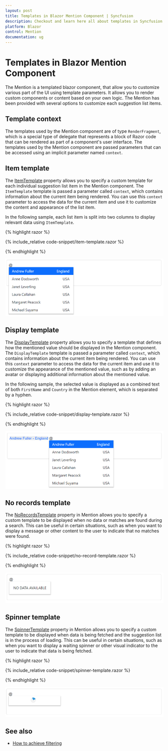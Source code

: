 ```yaml
---
layout: post
title: Templates in Blazor Mention Component | Syncfusion
description: Checkout and learn here all about templates in Syncfusion Blazor Mention component and much more.
platform: Blazor
control: Mention
documentation: ug
---
```


# Templates in Blazor Mention Component

The Mention is a templated blazor component, that allow you to customize various part of the UI using template parameters. It allows you to render custom components or content based on your own logic. The Mention has been provided with several options to customize each suggestion list items.

## Template context

The templates used by the Mention component are of type `RenderFragment`, which is a special type of delegate that represents a block of Razor code that can be rendered as part of a component's user interface. The templates used by the Mention component are passed parameters that can be accessed using an implicit parameter named `context`.

## Item template

The [ItemTemplate](https://help.syncfusion.com/cr/blazor/Syncfusion.Blazor.DropDowns.SfDropDownBase-1.html#Syncfusion_Blazor_DropDowns_SfDropDownBase_1_ItemTemplate) property allows you to specify a custom template for each individual suggestion list item in the Mention component. The `ItemTemplate` template is passed a parameter called `context`, which contains information about the current item being rendered. You can use this `context` parameter to access the data for the current item and use it to customize the content and appearance of the list item.

In the following sample, each list item is split into two columns to display relevant data using `ItemTemplate`.

{% highlight razor %}

{% include_relative code-snippet/item-template.razor %}

{% endhighlight %}

![Blazor Mention with item template](./images/blazor-mention-item-template.png)

## Display template

The [DisplayTemplate](https://help.syncfusion.com/cr/blazor/Syncfusion.Blazor.DropDowns.SfMention-1.html#Syncfusion_Blazor_DropDowns_SfMention_1_DisplayTemplate) property allows you to specify a template that defines how the mentioned value should be displayed in the Mention component. The `DisplayTemplate` template is passed a parameter called `context`, which contains information about the current item being rendered. You can use this `context` parameter to access the data for the current item and use it to customize the appearance of the mentioned value, such as by adding an avatar or displaying additional information about the mentioned value.

In the following sample, the selected value is displayed as a combined text of both `FirstName` and `Country` in the Mention element, which is separated by a hyphen.

{% highlight razor %}

{% include_relative code-snippet/display-template.razor %}

{% endhighlight %}

![Blazor Mention with display template](./images/blazor-mention-display-template.png)

## No records template

The [NoRecordsTemplate](https://help.syncfusion.com/cr/blazor/Syncfusion.Blazor.DropDowns.SfDropDownBase-1.html#Syncfusion_Blazor_DropDowns_SfDropDownBase_1_NoRecordsTemplate) property in Mention allows you to specify a custom template to be displayed when no data or matches are found during a search. This can be useful in certain situations, such as when you want to display a message or other content to the user to indicate that no matches were found.

{% highlight razor %}

{% include_relative code-snippet/no-record-template.razor %}

{% endhighlight %}

![Blazor Mention with no record template](./images/blazor-mention-noRecord-template.png)

## Spinner template

The [SpinnerTemplate](https://help.syncfusion.com/cr/blazor/Syncfusion.Blazor.DropDowns.SfMention-1.html#Syncfusion_Blazor_DropDowns_SfMention_1_SpinnerTemplate) property in Mention allows you to specify a custom template to be displayed when data is being fetched and the suggestion list is in the process of loading. This can be useful in certain situations, such as when you want to display a waiting spinner or other visual indicator to the user to indicate that data is being fetched.

{% highlight razor %}

{% include_relative code-snippet/spinner-template.razor %}

{% endhighlight %}

![Blazor Mention with spinner template](./images/blazor-mention-spinner-template.png)

## See also

* [How to achieve filtering](./filtering)
